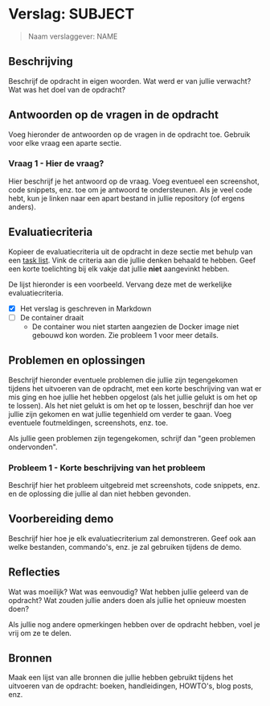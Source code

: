 # Verslag: SUBJECT

> Naam verslaggever: NAME

## Beschrijving

Beschrijf de opdracht in eigen woorden. Wat werd er van jullie verwacht? Wat was het doel van de opdracht?

## Antwoorden op de vragen in de opdracht

Voeg hieronder de antwoorden op de vragen in de opdracht toe. Gebruik voor elke vraag een aparte sectie.

### Vraag 1 - Hier de vraag?

Hier beschrijf je het antwoord op de vraag. Voeg eventueel een screenshot, code snippets, enz. toe om je antwoord te ondersteunen. Als je veel code hebt, kun je linken naar een apart bestand in jullie repository (of ergens anders).

## Evaluatiecriteria

Kopieer de evaluatiecriteria uit de opdracht in deze sectie met behulp van een [task list](https://docs.github.com/en/get-started/writing-on-github/getting-started-with-writing-and-formatting-on-github/basic-writing-and-formatting-syntax#task-lists). Vink de criteria aan die jullie denken behaald te hebben. Geef een korte toelichting bij elk vakje dat jullie **niet** aangevinkt hebben.

De lijst hieronder is een voorbeeld. Vervang deze met de werkelijke evaluatiecriteria.

- [x] Het verslag is geschreven in Markdown
- [ ] De container draait
  - De container wou niet starten aangezien de Docker image niet gebouwd kon worden. Zie probleem 1 voor meer details.

## Problemen en oplossingen

Beschrijf hieronder eventuele problemen die jullie zijn tegengekomen tijdens het uitvoeren van de opdracht, met een korte beschrijving van wat er mis ging en hoe jullie het hebben opgelost (als het jullie gelukt is om het op te lossen). Als het niet gelukt is om het op te lossen, beschrijf dan hoe ver jullie zijn gekomen en wat jullie tegenhield om verder te gaan. Voeg eventuele foutmeldingen, screenshots, enz. toe.

Als jullie geen problemen zijn tegengekomen, schrijf dan "geen problemen ondervonden".

### Probleem 1 - Korte beschrijving van het probleem

Beschrijf hier het probleem uitgebreid met screenshots, code snippets, enz. en de oplossing die jullie al dan niet hebben gevonden.

## Voorbereiding demo

Beschrijf hier hoe je elk evaluatiecriterium zal demonstreren. Geef ook aan welke bestanden, commando's, enz. je zal gebruiken tijdens de demo.

## Reflecties

Wat was moeilijk? Wat was eenvoudig? Wat hebben jullie geleerd van de opdracht? Wat zouden jullie anders doen als jullie het opnieuw moesten doen?

Als jullie nog andere opmerkingen hebben over de opdracht hebben, voel je vrij om ze te delen.

## Bronnen

Maak een lijst van alle bronnen die jullie hebben gebruikt tijdens het uitvoeren van de opdracht: boeken, handleidingen, HOWTO's, blog posts, enz.
